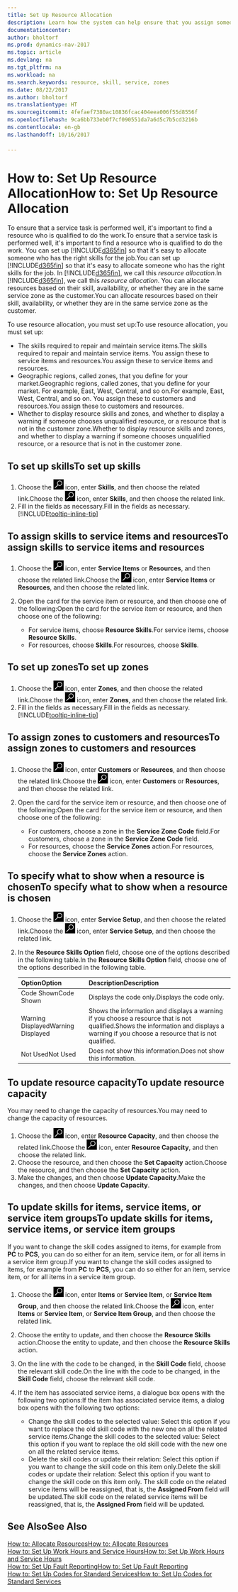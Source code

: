 ```yaml
---
title: Set Up Resource Allocation
description: Learn how the system can help ensure that you assign someone who has the skills required to provide a service.
documentationcenter: 
author: bholtorf
ms.prod: dynamics-nav-2017
ms.topic: article
ms.devlang: na
ms.tgt_pltfrm: na
ms.workload: na
ms.search.keywords: resource, skill, service, zones
ms.date: 08/22/2017
ms.author: bholtorf
ms.translationtype: HT
ms.sourcegitcommit: 4fefaef7380ac10836fcac404eea006f55d8556f
ms.openlocfilehash: 9ca6bb733eb0f7cf090551da7a6d5c7b5cd3216b
ms.contentlocale: en-gb
ms.lasthandoff: 10/16/2017

---
```


# <a name="how-to-set-up-resource-allocation"></a><span data-ttu-id="7168d-103">How to: Set Up Resource Allocation</span><span class="sxs-lookup"><span data-stu-id="7168d-103">How to: Set Up Resource Allocation</span></span>
<span data-ttu-id="7168d-104">To ensure that a service task is performed well, it's important to find a resource who is qualified to do the work.</span><span class="sxs-lookup"><span data-stu-id="7168d-104">To ensure that a service task is performed well, it's important to find a resource who is qualified to do the work.</span></span> <span data-ttu-id="7168d-105">You can set up [!INCLUDE[d365fin](includes/d365fin_md.md)] so that it's easy to allocate someone who has the right skills for the job.</span><span class="sxs-lookup"><span data-stu-id="7168d-105">You can set up [!INCLUDE[d365fin](includes/d365fin_md.md)] so that it's easy to allocate someone who has the right skills for the job.</span></span> <span data-ttu-id="7168d-106">In [!INCLUDE[d365fin](includes/d365fin_md.md)], we call this _resource allocation_.</span><span class="sxs-lookup"><span data-stu-id="7168d-106">In [!INCLUDE[d365fin](includes/d365fin_md.md)], we call this _resource allocation_.</span></span> <span data-ttu-id="7168d-107">You can allocate resources based on their skill, availability, or whether they are in the same service zone as the customer.</span><span class="sxs-lookup"><span data-stu-id="7168d-107">You can allocate resources based on their skill, availability, or whether they are in the same service zone as the customer.</span></span> 

<span data-ttu-id="7168d-108">To use resource allocation, you must set up:</span><span class="sxs-lookup"><span data-stu-id="7168d-108">To use resource allocation, you must set up:</span></span>  
  
* <span data-ttu-id="7168d-109">The skills required to repair and maintain service items.</span><span class="sxs-lookup"><span data-stu-id="7168d-109">The skills required to repair and maintain service items.</span></span> <span data-ttu-id="7168d-110">You assign these to service items and resources.</span><span class="sxs-lookup"><span data-stu-id="7168d-110">You assign these to service items and resources.</span></span>  
* <span data-ttu-id="7168d-111">Geographic regions, called zones, that you define for your market.</span><span class="sxs-lookup"><span data-stu-id="7168d-111">Geographic regions, called zones, that you define for your market.</span></span> <span data-ttu-id="7168d-112">For example, East, West, Central, and so on.</span><span class="sxs-lookup"><span data-stu-id="7168d-112">For example, East, West, Central, and so on.</span></span> <span data-ttu-id="7168d-113">You assign these to customers and resources.</span><span class="sxs-lookup"><span data-stu-id="7168d-113">You assign these to customers and resources.</span></span>  
* <span data-ttu-id="7168d-114">Whether to display resource skills and zones, and whether to display a warning if someone chooses unqualified resource, or a resource that is not in the customer zone.</span><span class="sxs-lookup"><span data-stu-id="7168d-114">Whether to display resource skills and zones, and whether to display a warning if someone chooses unqualified resource, or a resource that is not in the customer zone.</span></span>  

## <a name="to-set-up-skills"></a><span data-ttu-id="7168d-115">To set up skills</span><span class="sxs-lookup"><span data-stu-id="7168d-115">To set up skills</span></span>
1. <span data-ttu-id="7168d-116">Choose the ![Search for Page or Report](media/ui-search/search_small.png "Search for Page or Report icon") icon, enter **Skills**, and then choose the related link.</span><span class="sxs-lookup"><span data-stu-id="7168d-116">Choose the ![Search for Page or Report](media/ui-search/search_small.png "Search for Page or Report icon") icon, enter **Skills**, and then choose the related link.</span></span>  
2. <span data-ttu-id="7168d-117">Fill in the fields as necessary.</span><span class="sxs-lookup"><span data-stu-id="7168d-117">Fill in the fields as necessary.</span></span> [!INCLUDE[tooltip-inline-tip](includes/tooltip-inline-tip_md.md)]  

## <a name="to-assign-skills-to-service-items-and-resources"></a><span data-ttu-id="7168d-118">To assign skills to service items and resources</span><span class="sxs-lookup"><span data-stu-id="7168d-118">To assign skills to service items and resources</span></span>
1. <span data-ttu-id="7168d-119">Choose the ![Search for Page or Report](media/ui-search/search_small.png "Search for Page or Report icon") icon, enter **Service Items** or **Resources**, and then choose the related link.</span><span class="sxs-lookup"><span data-stu-id="7168d-119">Choose the ![Search for Page or Report](media/ui-search/search_small.png "Search for Page or Report icon") icon, enter **Service Items** or **Resources**, and then choose the related link.</span></span>  
2. <span data-ttu-id="7168d-120">Open the card for the service item or resource, and then choose one of the following:</span><span class="sxs-lookup"><span data-stu-id="7168d-120">Open the card for the service item or resource, and then choose one of the following:</span></span>  
  
    * <span data-ttu-id="7168d-121">For service items, choose **Resource Skills**.</span><span class="sxs-lookup"><span data-stu-id="7168d-121">For service items, choose **Resource Skills**.</span></span>  
    * <span data-ttu-id="7168d-122">For resources, choose **Skills**.</span><span class="sxs-lookup"><span data-stu-id="7168d-122">For resources, choose **Skills**.</span></span>  

## <a name="to-set-up-zones"></a><span data-ttu-id="7168d-123">To set up zones</span><span class="sxs-lookup"><span data-stu-id="7168d-123">To set up zones</span></span>
1. <span data-ttu-id="7168d-124">Choose the ![Search for Page or Report](media/ui-search/search_small.png "Search for Page or Report icon") icon, enter **Zones**, and then choose the related link.</span><span class="sxs-lookup"><span data-stu-id="7168d-124">Choose the ![Search for Page or Report](media/ui-search/search_small.png "Search for Page or Report icon") icon, enter **Zones**, and then choose the related link.</span></span>  
2. <span data-ttu-id="7168d-125">Fill in the fields as necessary.</span><span class="sxs-lookup"><span data-stu-id="7168d-125">Fill in the fields as necessary.</span></span> [!INCLUDE[tooltip-inline-tip](includes/tooltip-inline-tip_md.md)]  

## <a name="to-assign-zones-to-customers-and-resources"></a><span data-ttu-id="7168d-126">To assign zones to customers and resources</span><span class="sxs-lookup"><span data-stu-id="7168d-126">To assign zones to customers and resources</span></span> 
1. <span data-ttu-id="7168d-127">Choose the ![Search for Page or Report](media/ui-search/search_small.png "Search for Page or Report icon") icon, enter **Customers** or **Resources**, and then choose the related link.</span><span class="sxs-lookup"><span data-stu-id="7168d-127">Choose the ![Search for Page or Report](media/ui-search/search_small.png "Search for Page or Report icon") icon, enter **Customers** or **Resources**, and then choose the related link.</span></span>  
2. <span data-ttu-id="7168d-128">Open the card for the service item or resource, and then choose one of the following:</span><span class="sxs-lookup"><span data-stu-id="7168d-128">Open the card for the service item or resource, and then choose one of the following:</span></span>  
  
    * <span data-ttu-id="7168d-129">For customers, choose a zone in the **Service Zone Code** field.</span><span class="sxs-lookup"><span data-stu-id="7168d-129">For customers, choose a zone in the **Service Zone Code** field.</span></span>  
    * <span data-ttu-id="7168d-130">For resources, choose the **Service Zones** action.</span><span class="sxs-lookup"><span data-stu-id="7168d-130">For resources, choose the **Service Zones** action.</span></span>  

## <a name="to-specify-what-to-show-when-a-resource-is-chosen"></a><span data-ttu-id="7168d-131">To specify what to show when a resource is chosen</span><span class="sxs-lookup"><span data-stu-id="7168d-131">To specify what to show when a resource is chosen</span></span>
1. <span data-ttu-id="7168d-132">Choose the ![Search for Page or Report](media/ui-search/search_small.png "Search for Page or Report icon") icon, enter **Service Setup**, and then choose the related link.</span><span class="sxs-lookup"><span data-stu-id="7168d-132">Choose the ![Search for Page or Report](media/ui-search/search_small.png "Search for Page or Report icon") icon, enter **Service Setup**, and then choose the related link.</span></span> 
2. <span data-ttu-id="7168d-133">In the **Resource Skills Option** field, choose one of the options described in the following table.</span><span class="sxs-lookup"><span data-stu-id="7168d-133">In the **Resource Skills Option** field, choose one of the options described in the following table.</span></span>  
  
    |<span data-ttu-id="7168d-134">**Option**</span><span class="sxs-lookup"><span data-stu-id="7168d-134">**Option**</span></span>|<span data-ttu-id="7168d-135">**Description**</span><span class="sxs-lookup"><span data-stu-id="7168d-135">**Description**</span></span>|  
    |------------|-------------|  
    |<span data-ttu-id="7168d-136">Code Shown</span><span class="sxs-lookup"><span data-stu-id="7168d-136">Code Shown</span></span> | <span data-ttu-id="7168d-137">Displays the code only.</span><span class="sxs-lookup"><span data-stu-id="7168d-137">Displays the code only.</span></span>|  
    |<span data-ttu-id="7168d-138">Warning Displayed</span><span class="sxs-lookup"><span data-stu-id="7168d-138">Warning Displayed</span></span> | <span data-ttu-id="7168d-139">Shows the information and displays a warning if you choose a resource that is not qualified.</span><span class="sxs-lookup"><span data-stu-id="7168d-139">Shows the information and displays a warning if you choose a resource that is not qualified.</span></span>|  
    |<span data-ttu-id="7168d-140">Not Used</span><span class="sxs-lookup"><span data-stu-id="7168d-140">Not Used</span></span> | <span data-ttu-id="7168d-141">Does not show this information.</span><span class="sxs-lookup"><span data-stu-id="7168d-141">Does not show this information.</span></span>|  

## <a name="to-update-resource-capacity"></a><span data-ttu-id="7168d-142">To update resource capacity</span><span class="sxs-lookup"><span data-stu-id="7168d-142">To update resource capacity</span></span>  
<span data-ttu-id="7168d-143">You may need to change the capacity of resources.</span><span class="sxs-lookup"><span data-stu-id="7168d-143">You may need to change the capacity of resources.</span></span>  
  
1. <span data-ttu-id="7168d-144">Choose the ![Search for Page or Report](media/ui-search/search_small.png "Search for Page or Report icon") icon, enter **Resource Capacity**, and then choose the related link.</span><span class="sxs-lookup"><span data-stu-id="7168d-144">Choose the ![Search for Page or Report](media/ui-search/search_small.png "Search for Page or Report icon") icon, enter **Resource Capacity**, and then choose the related link.</span></span>  
2. <span data-ttu-id="7168d-145">Choose the resource, and then choose the **Set Capacity** action.</span><span class="sxs-lookup"><span data-stu-id="7168d-145">Choose the resource, and then choose the **Set Capacity** action.</span></span>  
3. <span data-ttu-id="7168d-146">Make the changes, and then choose **Update Capacity**.</span><span class="sxs-lookup"><span data-stu-id="7168d-146">Make the changes, and then choose **Update Capacity**.</span></span>  

## <a name="to-update-skills-for-items-service-items-or-service-item-groups"></a><span data-ttu-id="7168d-147">To update skills for items, service items, or service item groups</span><span class="sxs-lookup"><span data-stu-id="7168d-147">To update skills for items, service items, or service item groups</span></span>
<span data-ttu-id="7168d-148">If you want to change the skill codes assigned to items, for example from **PC** to **PCS**, you can do so either for an item, service item, or for all items in a service item group.</span><span class="sxs-lookup"><span data-stu-id="7168d-148">If you want to change the skill codes assigned to items, for example from **PC** to **PCS**, you can do so either for an item, service item, or for all items in a service item group.</span></span>  
  
1. <span data-ttu-id="7168d-149">Choose the ![Search for Page or Report](media/ui-search/search_small.png "Search for Page or Report icon") icon, enter **Items** or **Service Item**, or **Service Item Group**, and then choose the related link.</span><span class="sxs-lookup"><span data-stu-id="7168d-149">Choose the ![Search for Page or Report](media/ui-search/search_small.png "Search for Page or Report icon") icon, enter **Items** or **Service Item**, or **Service Item Group**, and then choose the related link.</span></span>  
2. <span data-ttu-id="7168d-150">Choose the entity to update, and then choose the **Resource Skills** action.</span><span class="sxs-lookup"><span data-stu-id="7168d-150">Choose the entity to update, and then choose the **Resource Skills** action.</span></span>  
3. <span data-ttu-id="7168d-151">On the line with the code to be changed, in the **Skill Code** field, choose the relevant skill code.</span><span class="sxs-lookup"><span data-stu-id="7168d-151">On the line with the code to be changed, in the **Skill Code** field, choose the relevant skill code.</span></span>  
4.  <span data-ttu-id="7168d-152">If the item has associated service items, a dialogue box opens with the following two options:</span><span class="sxs-lookup"><span data-stu-id="7168d-152">If the item has associated service items, a dialog box opens with the following two options:</span></span>  
  
    * <span data-ttu-id="7168d-153">Change the skill codes to the selected value: Select this option if you want to replace the old skill code with the new one on all the related service items.</span><span class="sxs-lookup"><span data-stu-id="7168d-153">Change the skill codes to the selected value: Select this option if you want to replace the old skill code with the new one on all the related service items.</span></span>  
    * <span data-ttu-id="7168d-154">Delete the skill codes or update their relation: Select this option if you want to change the skill code on this item only.</span><span class="sxs-lookup"><span data-stu-id="7168d-154">Delete the skill codes or update their relation: Select this option if you want to change the skill code on this item only.</span></span> <span data-ttu-id="7168d-155">The skill code on the related service items will be reassigned, that is, the **Assigned From** field will be updated.</span><span class="sxs-lookup"><span data-stu-id="7168d-155">The skill code on the related service items will be reassigned, that is, the **Assigned From** field will be updated.</span></span>  
  
## <a name="see-also"></a><span data-ttu-id="7168d-156">See Also</span><span class="sxs-lookup"><span data-stu-id="7168d-156">See Also</span></span>
[<span data-ttu-id="7168d-157">How to: Allocate Resources</span><span class="sxs-lookup"><span data-stu-id="7168d-157">How to: Allocate Resources</span></span>](service-how-to-allocate-resources.md)  
[<span data-ttu-id="7168d-158">How to: Set Up Work Hours and Service Hours</span><span class="sxs-lookup"><span data-stu-id="7168d-158">How to: Set Up Work Hours and Service Hours</span></span>](service-how-setup-work-service-hours.md)  
[<span data-ttu-id="7168d-159">How to: Set Up Fault Reporting</span><span class="sxs-lookup"><span data-stu-id="7168d-159">How to: Set Up Fault Reporting</span></span>](service-how-setup-fault-reporting.md)  
[<span data-ttu-id="7168d-160">How to: Set Up Codes for Standard Services</span><span class="sxs-lookup"><span data-stu-id="7168d-160">How to: Set Up Codes for Standard Services</span></span>](service-how-setup-service-coding.md)  
 


